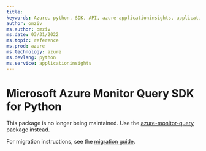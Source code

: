 ```yaml
---
title: 
keywords: Azure, python, SDK, API, azure-applicationinsights, applicationinsights
author: omziv
ms.author: omziv
ms.date: 03/31/2022
ms.topic: reference
ms.prod: azure
ms.technology: azure
ms.devlang: python
ms.service: applicationinsights
---
```


# Microsoft Azure Monitor Query SDK for Python

This package is no longer being maintained. Use the [azure-monitor-query](https://pypi.org/project/azure-monitor-query/) package instead.

For migration instructions, see the [migration guide](https://aka.ms/azsdk/python/migrate/ai-to-monitor-query).

